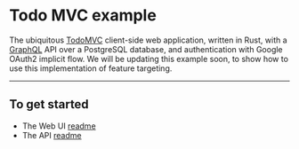 # Todo MVC example
The ubiquitous [TodoMVC][todomvc] client-side web application, written in Rust, with a [GraphQL][graphql] API over a PostgreSQL database, and authentication with Google OAuth2 implicit flow. We will be updating this example soon, to show how to use this implementation of feature targeting.

[graphql]: https://github.com/graphql/graphql
[todomvc]: http://todomvc.com/

----

## To get started

- The Web UI [readme](./web/README.md)
- The API [readme](./api/README.md)

